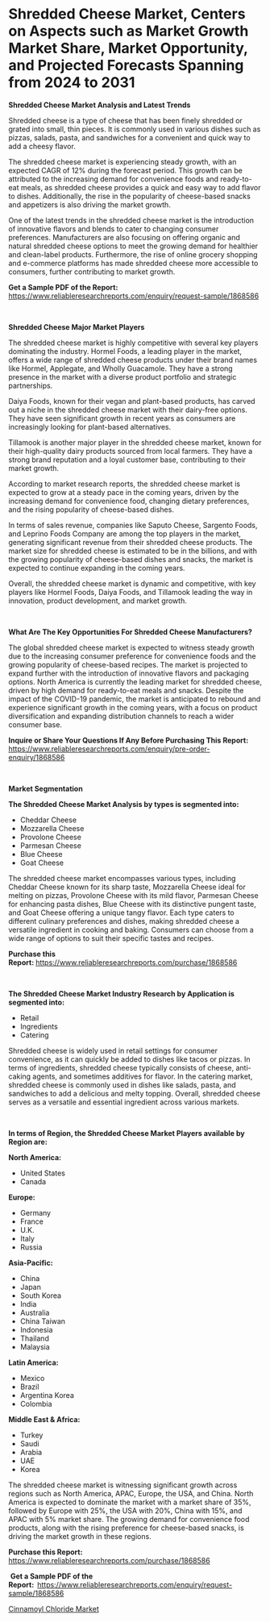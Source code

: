<p><h1>Shredded Cheese Market, Centers on Aspects such as Market Growth Market Share, Market Opportunity, and Projected Forecasts Spanning from 2024 to 2031</h1></p><p><strong>Shredded Cheese Market Analysis and Latest Trends</strong></p>
<p><p>Shredded cheese is a type of cheese that has been finely shredded or grated into small, thin pieces. It is commonly used in various dishes such as pizzas, salads, pasta, and sandwiches for a convenient and quick way to add a cheesy flavor.</p><p>The shredded cheese market is experiencing steady growth, with an expected CAGR of 12% during the forecast period. This growth can be attributed to the increasing demand for convenience foods and ready-to-eat meals, as shredded cheese provides a quick and easy way to add flavor to dishes. Additionally, the rise in the popularity of cheese-based snacks and appetizers is also driving the market growth.</p><p>One of the latest trends in the shredded cheese market is the introduction of innovative flavors and blends to cater to changing consumer preferences. Manufacturers are also focusing on offering organic and natural shredded cheese options to meet the growing demand for healthier and clean-label products. Furthermore, the rise of online grocery shopping and e-commerce platforms has made shredded cheese more accessible to consumers, further contributing to market growth.</p></p>
<p><strong>Get a Sample PDF of the Report:&nbsp;</strong> <a href="https://www.reliableresearchreports.com/enquiry/request-sample/1868586">https://www.reliableresearchreports.com/enquiry/request-sample/1868586</a></p>
<p>&nbsp;</p>
<p><strong>Shredded Cheese Major Market Players</strong></p>
<p><p>The shredded cheese market is highly competitive with several key players dominating the industry. Hormel Foods, a leading player in the market, offers a wide range of shredded cheese products under their brand names like Hormel, Applegate, and Wholly Guacamole. They have a strong presence in the market with a diverse product portfolio and strategic partnerships.</p><p>Daiya Foods, known for their vegan and plant-based products, has carved out a niche in the shredded cheese market with their dairy-free options. They have seen significant growth in recent years as consumers are increasingly looking for plant-based alternatives.</p><p>Tillamook is another major player in the shredded cheese market, known for their high-quality dairy products sourced from local farmers. They have a strong brand reputation and a loyal customer base, contributing to their market growth.</p><p>According to market research reports, the shredded cheese market is expected to grow at a steady pace in the coming years, driven by the increasing demand for convenience food, changing dietary preferences, and the rising popularity of cheese-based dishes.</p><p>In terms of sales revenue, companies like Saputo Cheese, Sargento Foods, and Leprino Foods Company are among the top players in the market, generating significant revenue from their shredded cheese products. The market size for shredded cheese is estimated to be in the billions, and with the growing popularity of cheese-based dishes and snacks, the market is expected to continue expanding in the coming years. </p><p>Overall, the shredded cheese market is dynamic and competitive, with key players like Hormel Foods, Daiya Foods, and Tillamook leading the way in innovation, product development, and market growth.</p></p>
<p>&nbsp;</p>
<p><strong>What Are The Key Opportunities For Shredded Cheese Manufacturers?</strong></p>
<p><p>The global shredded cheese market is expected to witness steady growth due to the increasing consumer preference for convenience foods and the growing popularity of cheese-based recipes. The market is projected to expand further with the introduction of innovative flavors and packaging options. North America is currently the leading market for shredded cheese, driven by high demand for ready-to-eat meals and snacks. Despite the impact of the COVID-19 pandemic, the market is anticipated to rebound and experience significant growth in the coming years, with a focus on product diversification and expanding distribution channels to reach a wider consumer base.</p></p>
<p><strong>Inquire or Share Your Questions If Any Before Purchasing This Report:</strong> <a href="https://www.reliableresearchreports.com/enquiry/pre-order-enquiry/1868586">https://www.reliableresearchreports.com/enquiry/pre-order-enquiry/1868586</a></p>
<p>&nbsp;</p>
<p><strong>Market Segmentation</strong></p>
<p><strong>The Shredded Cheese Market Analysis by types is segmented into:</strong></p>
<p><ul><li>Cheddar Cheese</li><li>Mozzarella Cheese</li><li>Provolone Cheese</li><li>Parmesan Cheese</li><li>Blue Cheese</li><li>Goat Cheese</li></ul></p>
<p><p>The shredded cheese market encompasses various types, including Cheddar Cheese known for its sharp taste, Mozzarella Cheese ideal for melting on pizzas, Provolone Cheese with its mild flavor, Parmesan Cheese for enhancing pasta dishes, Blue Cheese with its distinctive pungent taste, and Goat Cheese offering a unique tangy flavor. Each type caters to different culinary preferences and dishes, making shredded cheese a versatile ingredient in cooking and baking. Consumers can choose from a wide range of options to suit their specific tastes and recipes.</p></p>
<p><strong>Purchase this Report:&nbsp;</strong><a href="https://www.reliableresearchreports.com/purchase/1868586">https://www.reliableresearchreports.com/purchase/1868586</a></p>
<p>&nbsp;</p>
<p><strong>The Shredded Cheese Market Industry Research by Application is segmented into:</strong></p>
<p><ul><li>Retail</li><li>Ingredients</li><li>Catering</li></ul></p>
<p><p>Shredded cheese is widely used in retail settings for consumer convenience, as it can quickly be added to dishes like tacos or pizzas. In terms of ingredients, shredded cheese typically consists of cheese, anti-caking agents, and sometimes additives for flavor. In the catering market, shredded cheese is commonly used in dishes like salads, pasta, and sandwiches to add a delicious and melty topping. Overall, shredded cheese serves as a versatile and essential ingredient across various markets.</p></p>
<p>&nbsp;</p>
<p><strong>In terms of Region, the Shredded Cheese Market Players available by Region are:</strong></p>
<p>
    <p> <strong> North America: </strong>
        <ul>
            <li>United States</li>
            <li>Canada</li>
        </ul>
        </p> 
    <p> <strong> Europe: </strong>
        <ul>
            <li>Germany</li>
            <li>France</li>
            <li>U.K.</li>
            <li>Italy</li>
            <li>Russia</li>
        </ul>
        </p> 
    <p> <strong> Asia-Pacific: </strong>
        <ul>
            <li>China</li>
            <li>Japan</li>
            <li>South Korea</li>
            <li>India</li>
            <li>Australia</li>
            <li>China Taiwan</li>
            <li>Indonesia</li>
            <li>Thailand</li>
            <li>Malaysia</li>
        </ul>
        </p> 
    <p> <strong> Latin America: </strong>
        <ul>
            <li>Mexico</li>
            <li>Brazil</li>
            <li>Argentina Korea</li>
            <li>Colombia</li>
        </ul>
        </p> 
    <p> <strong> Middle East & Africa: </strong>
        <ul>
            <li>Turkey</li>
            <li>Saudi</li>
            <li>Arabia</li>
            <li>UAE</li>
            <li>Korea</li>
        </ul>
    </p>
    </p>
<p><p>The shredded cheese market is witnessing significant growth across regions such as North America, APAC, Europe, the USA, and China. North America is expected to dominate the market with a market share of 35%, followed by Europe with 25%, the USA with 20%, China with 15%, and APAC with 5% market share. The growing demand for convenience food products, along with the rising preference for cheese-based snacks, is driving the market growth in these regions.</p></p>
<p><strong>Purchase this Report: </strong><a href="https://www.reliableresearchreports.com/purchase/1868586">https://www.reliableresearchreports.com/purchase/1868586</a></p>
<p>&nbsp;<strong>Get a Sample PDF of the Report:&nbsp;&nbsp;</strong><a href="https://www.reliableresearchreports.com/enquiry/request-sample/1868586">https://www.reliableresearchreports.com/enquiry/request-sample/1868586</a></p>
<p><strong></strong></p>
<p><p><a href="https://bubble-tree-ea4.notion.site/Cinnamoyl-Chloride-Market-Offers-Provide-Insightful-Data-for-the-Time-Period-from-2024-to-2031-and-a-948ec2d493b1477c88d2eaef76724c27">Cinnamoyl Chloride Market</a></p></p>